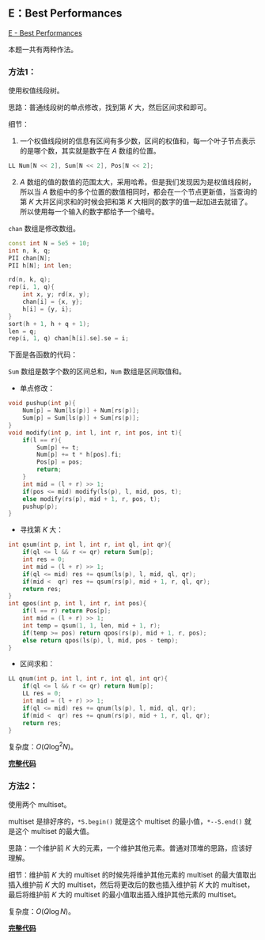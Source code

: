## E：Best Performances

[E - Best Performances](https://atcoder.jp/contests/abc306/tasks/abc306_e)

本题一共有两种作法。

### 方法1：

使用权值线段树。

思路：普通线段树的单点修改，找到第 $K$ 大，然后区间求和即可。

细节：

1. 一个权值线段树的信息有区间有多少数，区间的权值和，每一个叶子节点表示的是哪个数，其实就是数字在 $A$ 数组的位置。

```cpp
LL Num[N << 2], Sum[N << 2], Pos[N << 2];
```

2. $A$ 数组的值的数值的范围太大，采用哈希。但是我们发现因为是权值线段树，所以当 $A$ 数组中的多个位置的数值相同时，都会在一个节点更新值，当查询的第 $K$ 大并区间求和的时候会把和第 $K$ 大相同的数字的值一起加进去就错了。所以使用每一个输入的数字都给予一个编号。

`chan` 数组是修改数组。

```cpp
const int N = 5e5 + 10;
int n, k, q;
PII chan[N];
PII h[N]; int len;

rd(n, k, q);
rep(i, 1, q){
    int x, y; rd(x, y);
    chan[i] = {x, y};
    h[i] = {y, i};
}
sort(h + 1, h + q + 1);
len = q;
rep(i, 1, q) chan[h[i].se].se = i;
```

下面是各函数的代码：

`Sum` 数组是数字个数的区间总和，`Num` 数组是区间取值和。

- 单点修改：

```cpp
void pushup(int p){
	Num[p] = Num[ls(p)] + Num[rs(p)];
	Sum[p] = Sum[ls(p)] + Sum[rs(p)];
}
void modify(int p, int l, int r, int pos, int t){
	if(l == r){
		Sum[p] += t;
		Num[p] += t * h[pos].fi;
		Pos[p] = pos;
		return;
	}
	int mid = (l + r) >> 1;
	if(pos <= mid) modify(ls(p), l, mid, pos, t);
	else modify(rs(p), mid + 1, r, pos, t);
	pushup(p);
}
```

- 寻找第 $K$ 大：

```cpp
int qsum(int p, int l, int r, int ql, int qr){
	if(ql <= l && r <= qr) return Sum[p];
	int res = 0;
	int mid = (l + r) >> 1;
	if(ql <= mid) res += qsum(ls(p), l, mid, ql, qr);
	if(mid <  qr) res += qsum(rs(p), mid + 1, r, ql, qr);
	return res;  
}
int qpos(int p, int l, int r, int pos){
	if(l == r) return Pos[p];
	int mid = (l + r) >> 1;
	int temp = qsum(1, 1, len, mid + 1, r);
	if(temp >= pos) return qpos(rs(p), mid + 1, r, pos);
	else return qpos(ls(p), l, mid, pos - temp);
}
```

- 区间求和：

```cpp
LL qnum(int p, int l, int r, int ql, int qr){
	if(ql <= l && r <= qr) return Num[p];
	LL res = 0;
	int mid = (l + r) >> 1;
	if(ql <= mid) res += qnum(ls(p), l, mid, ql, qr);
	if(mid <  qr) res += qnum(rs(p), mid + 1, r, ql, qr);
	return res;	
}
```

复杂度：$O(Q\log^2N)$。

**[完整代码](https://www.luogu.com.cn/paste/9dbjkknr)**

### 方法2：

使用两个 multiset。

multiset 是排好序的，`*S.begin()` 就是这个 multiset 的最小值，`*--S.end()` 就是这个 multiset 的最大值。

思路：一个维护前 $K$ 大的元素，一个维护其他元素。普通对顶堆的思路，应该好理解。

细节：维护前 $K$ 大的 multiset 的时候先将维护其他元素的 multiset 的最大值取出插入维护前 $K$ 大的 multiset，然后将更改后的数也插入维护前 $K$ 大的 multiset，最后将维护前 $K$ 大的 multiset 的最小值取出插入维护其他元素的 multiset。

复杂度：$O(Q\log N)$。

**[完整代码](https://www.luogu.com.cn/paste/dylx0lpa)**